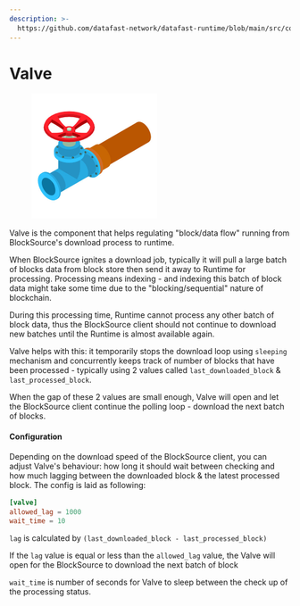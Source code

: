 ```yaml
---
description: >-
  https://github.com/datafast-network/datafast-runtime/blob/main/src/components/valve.rs
---
```


# Valve

<figure><img src="../.gitbook/assets/190969133-piping-part-icon-isometric-vector-part-of-new-pipe-with-red-round-valve-icon-pipeline-supply.jpg" alt="" width="225"><figcaption></figcaption></figure>

Valve is the component that helps regulating "block/data flow" running from BlockSource's download process to runtime.&#x20;

When BlockSource ignites a download job, typically it will pull a large batch of blocks data from block store then send it away to Runtime for processing. Processing means indexing - and indexing this batch of block data might take some time due to the "blocking/sequential" nature of blockchain.&#x20;

During this processing time, Runtime cannot process any other batch of block data, thus the BlockSource client should not continue to download new batches until the Runtime is  almost available again.

Valve helps with this: it temporarily stops the download loop using `sleeping` mechanism and concurrently keeps track of number of blocks that have been processed -  typically using 2 values called `last_downloaded_block` & `last_processed_block`.

When the gap of these 2 values are small enough, Valve will open and let the BlockSource client continue the polling loop - download the next batch of blocks.

#### Configuration

Depending on the download speed of the BlockSource client, you can adjust Valve's behaviour: how long it should wait between checking and how much lagging between the downloaded block & the latest processed block. The config is laid as following:

```toml
[valve]
allowed_lag = 1000
wait_time = 10
```

`lag` is calculated by `(last_downloaded_block - last_processed_block)`

If the `lag` value is equal or less than the `allowed_lag` value, the Valve will open for the BlockSource to download the next batch of block

`wait_time` is number of seconds for Valve to sleep between the check up of the processing status.
